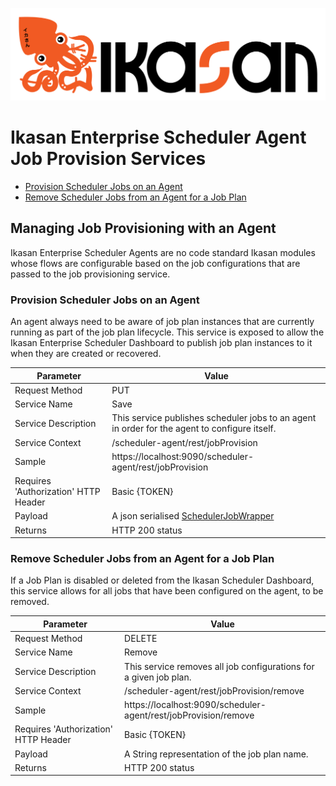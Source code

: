 ![IKASAN](../../../developer/docs/quickstart-images/Ikasan-title-transparent.png)

# Ikasan Enterprise Scheduler Agent Job Provision Services

- [Provision Scheduler Jobs on an Agent](#provision-scheduler-jobs-on-an-agent)
- [Remove Scheduler Jobs from an Agent for a Job Plan](#remove-scheduler-jobs-from-an-agent-for-a-job-plan)

## Managing Job Provisioning with an Agent
Ikasan Enterprise Scheduler Agents are no code standard Ikasan modules whose flows are configurable based on the 
job configurations that are passed to the job provisioning service. 

### Provision Scheduler Jobs on an Agent 
An agent always need to be aware of job plan instances that are currently running as part of the job plan lifecycle.
This service is exposed to allow the Ikasan Enterprise Scheduler Dashboard to publish job plan instances to it when they are
created or recovered.

| Parameter                            | Value                                                                                                                                               | 
|--------------------------------------|-----------------------------------------------------------------------------------------------------------------------------------------------------|
| Request Method                       | PUT                                                                                                                                                 |
| Service Name                         | Save                                                                                                                                                |
| Service Description                  | This service publishes scheduler jobs to an agent in order for the agent to configure itself.                                                       |
| Service Context                      | /scheduler-agent/rest/jobProvision                                                                                                                  |
| Sample                               | https://localhost:9090/scheduler-agent/rest/jobProvision                                                                                            |
| Requires 'Authorization' HTTP Header | Basic {TOKEN}                                                                                                                                       |
| Payload                              | A json serialised [SchedulerJobWrapper](../../../spec/service/scheduled/src/main/java/org/ikasan/spec/scheduled/job/model/SchedulerJobWrapper.java) |
| Returns                              | HTTP 200 status                                                                                                                                     |

### Remove Scheduler Jobs from an Agent for a Job Plan
If a Job Plan is disabled or deleted from the Ikasan Scheduler Dashboard, this service allows for all jobs that have
been configured on the agent, to be removed.

| Parameter                            | Value                                                             | 
|--------------------------------------|-------------------------------------------------------------------|
| Request Method                       | DELETE                                                            |
| Service Name                         | Remove                                                            |
| Service Description                  | This service removes all job configurations for a given job plan. |
| Service Context                      | /scheduler-agent/rest/jobProvision/remove                         |
| Sample                               | https://localhost:9090/scheduler-agent/rest/jobProvision/remove   |
| Requires 'Authorization' HTTP Header | Basic {TOKEN}                                                     |
| Payload                              | A String representation of the job plan name.                     |
| Returns                              | HTTP 200 status                                                   |
